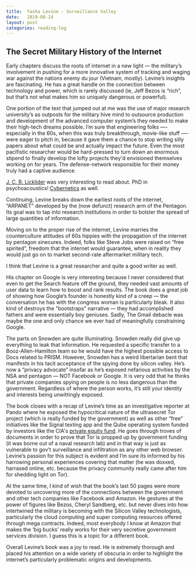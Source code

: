 ```yaml
---
title:  Yasha Levine - Surveillance Valley
date:   2019-08-14
layout: post
categories: reading-log
---
```


## The Secret Military History of the Internet

Early chapters discuss the roots of internet in a new light — the military’s involvement in pushing for a more innovative system of tracking and waging war against the nations enemy du jour (Vietnam, mostly). Levine’s insights are fascinating. He has a great handle on the connection between technology and power, which is rarely discussed (ie, Jeff Bezos is “rich”, but that’s not what makes him so uniquely dangerous or powerful). 

One portion of the text that jumped out at me was the use of major research university’s as outposts for the military hive mind to outsource production and development of the advanced computer system’s they needed to make their high-tech dreams possible. I’m sure that engineering folks —- especially in the 60s, when this was truly breakthrough, movie-like stuff —- were eager to pitch in, because it gave them a chance to stop writing silly papers about what could be and actually impact the future. Even the most pacifistic researcher would be hard-pressed to turn down an enormous stipend to finally develop the lofty projects they'd envisioned themselves working on for years. The defense-network responsible for their money truly had a captive audience. 

[J. C. R. Licklider](https://en.wikipedia.org/wiki/J._C._R._Licklider) was very interesting to read about. PhD in psychoacoustics! [Cybernetics](https://en.wikipedia.org/wiki/Cybernetics) as well.

Continuing, Levine breaks down the earliest roots of the internet, “ARPANET” developed by the (now defunct) research arm of the Pentagon. Its goal was to tap into research institutions in order to bolster the spread of large quantities of information.

Moving on to the proper rise of the internet, Levine marries the counterculture attitudes of 60s hippies with the propagation of the internet by pentagon sinecures. Indeed, folks like Steve Jobs were raised on “free spirited”, freedom that the internet would guarantee, when in reality they would just go on to market second-rate aftermarket military tech. 

I think that Levine is a great researcher and quite a good writer as well. 

His chapter on Google is very interesting because I never considered that even to get the Search feature off the ground, they needed vast amounts of user data to learn how to boost and rank results. The book does a great job of showing how Google’s founder is honestly kind of a creep — the conversation he has with the congress woman is particularly bleak. It also kind of destroys the "bootstraps" narrative — they had accomplished fathers and were essentially boy geniuses. Sadly, The Gmail debacle was maybe the one and only chance we ever had of meaningfully constraining Google. 

The parts on Snowden are quite illuminating. Snowden really did give up everything to leak that information. He requested a specific transfer to a Booz-Allen-Hamilton team so he would have the highest possible access to Docs related to PRISM. However, Snowden has a weird libertarian bent that manifests in his tacit acceptance of the spying done by silicon valley. He’s now a “privacy advocate” insofar as he’s exposed nefarious activities by the NSA and pentagon — NOT Facebook or Google. It is very odd that he thinks that private companies spying on people is no less dangerous than the government. Regardless of where the person works, it’s still your identity and interests being unwittingly exposed. 

The book closes with a recap of Levine’s time as an investigative reporter at Pando where he exposed the hypocritical nature of the ultrasecret Tor project (which is really funded by the government) as well as other “free” initiatives like the Signal texting app and the Qube operating system funded by investors like the CIA's [private equity fund](https://en.wikipedia.org/wiki/In-Q-Tel). He goes through troves of documents in order to prove that Tor is propped up by government funding (it was borne out of a naval research lab) and in that way is just as vulnerable to gov’t surveillance and infiltration as any other web browser. Levine’s passion for this subject is evident and I’m sure its informed by his harrowing personal experiences covering that matter (he was doxxed, harrased online, etc. because the privacy community really came after him for shedding light on Tor).

At the same time, I kind of wish that the book’s last 50 pages were more devoted to uncovering more of the connections between the government and other tech companies like Facebook and Amazon. He gestures at the power of figures like Bezos, Cheryl Sandberg, etc. but never dives into how intertwined the military is becoming with the Silicon Valley technologists, particularly the cloud computing and super computing resources offered through mega contracts. Indeed, most everybody I know at Amazon that makes the ‘big bucks’ really works for their very secretive government services division. I guess this is a topic for a different book.

Overall Levine’s book was a joy to read. He is extremely thorough and placed his attention on a wide variety of obscuria in order to highlight the internet’s particularly problematic origins and developments. 